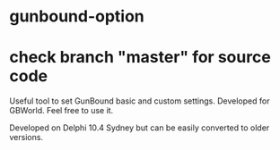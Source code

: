 # gunbound-option
# check branch "master" for source code

Useful tool to set GunBound basic and custom settings.
Developed for GBWorld. Feel free to use it.

Developed on Delphi 10.4 Sydney but can be easily converted to older versions.
